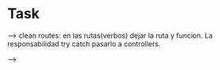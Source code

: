 # Task

--> clean routes: en las rutas(verbos) dejar la ruta y funcion.
La responsabilidad try catch pasarlo a controllers.

-->
